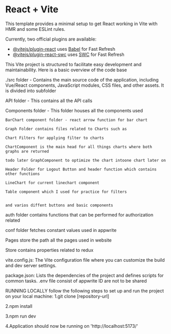 # React + Vite

This template provides a minimal setup to get React working in Vite with HMR and some ESLint rules.

Currently, two official plugins are available:

- [@vitejs/plugin-react](https://github.com/vitejs/vite-plugin-react/blob/main/packages/plugin-react/README.md) uses [Babel](https://babeljs.io/) for Fast Refresh
- [@vitejs/plugin-react-swc](https://github.com/vitejs/vite-plugin-react-swc) uses [SWC](https://swc.rs/) for Fast Refresh

This Vite project is structured to facilitate easy development and maintainability. 
Here is a basic overview of the code base 


./src folder - Contains the main source code of the application, including Vue/React components, JavaScript modules, CSS files, and other assets. It is divided into subfolder


API folder - This contains all the API calls


Components folder - This folder houses all the components used

    BarChart component folder - react arrow function for bar chart

    Graph Folder contains files related to Charts such as

    Chart Filters for applying filter to charts

    ChartComponent is the main head for all things charts where both graphs are returned

    todo later GraphComponent to optimize the chart intoone chart later on 

    Header Folder for Logout Button and header function which contains other functions

    LineChart for current linechart component

    Table component which I used for practice for filters 

    
    and varios diffent buttons and basic components
    
auth folder contains functions that can be performed for authorization related 


conf folder fetches constant values used in appwrite


Pages store the path all the pages used in website


Store contains properties related to redux


vite.config.js: The Vite configuration file where you can customize the build and dev server settings.

package.json: Lists the dependencies of the project and defines scripts for common tasks.
.env file consist of appwrite ID are not to be shared

RUNNING LOCALLY
follow the following steps to  set up and run the project on your local machine:
1.git clone [repository-url]

2.npm install

3.npm run dev

4.Application should now be running on 'http://localhost:5173/'
